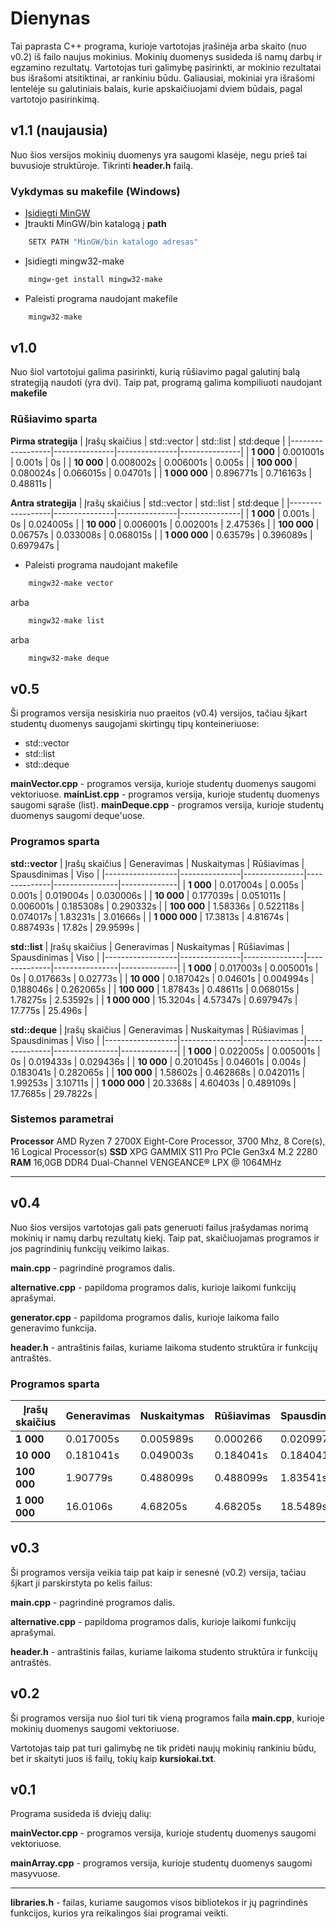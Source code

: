 #  Dienynas

Tai paprasta C++ programa, kurioje vartotojas įrašinėja arba skaito (nuo v0.2) iš failo naujus mokinius. Mokinių duomenys susideda iš namų darbų ir egzamino rezultatų. Vartotojas turi galimybę pasirinkti, ar mokinio rezultatai bus išrašomi atsitiktinai, ar rankiniu būdu. Galiausiai, mokiniai yra išrašomi lentelėje su galutiniais balais, kurie apskaičiuojami dviem būdais, pagal vartotojo pasirinkimą.

## v1.1 (naujausia)
Nuo šios versijos mokinių duomenys yra saugomi klasėje, negu prieš tai buvusioje struktūroje. Tikrinti **header.h** failą.

### Vykdymas su makefile (Windows)

- [Įsidiegti MinGW](https://sourceforge.net/projects/mingw/)
- Įtraukti MinGW/bin katalogą į **path**
```bash
    SETX PATH "MinGW/bin katalogo adresas"
```
- Įsidiegti mingw32-make
```bash
    mingw-get install mingw32-make
```
- Paleisti programa naudojant makefile
```bash
    mingw32-make
```

## v1.0 
Nuo šiol vartotojui galima pasirinkti, kurią rūšiavimo pagal galutinį balą strategiją naudoti (yra dvi). Taip pat, programą galima kompiliuoti naudojant **makefile**

### Rūšiavimo sparta 

**Pirma strategija**
|  Įrašų skaičius  |  std::vector  |   std::list   |   std:deque   |
|------------------|---------------|---------------|---------------|
|  **1 000**       |  0.001001s    |  0.001s       |  0s           |
|  **10 000**      |  0.008002s    |  0.006001s    |  0.005s       |
|  **100 000**     |  0.080024s    |  0.066015s    |  0.04701s     |
|  **1 000 000**   |  0.896771s    |  0.716163s    |  0.48811s     |

**Antra strategija**
|  Įrašų skaičius  |  std::vector  |   std::list   |   std:deque   |
|------------------|---------------|---------------|---------------|
|  **1 000**       |  0.001s       |  0s           |  0.024005s    |
|  **10 000**      |  0.006001s    |  0.002001s    |  2.47536s     |
|  **100 000**     |  0.06757s     |  0.033008s    |  0.068015s    |
|  **1 000 000**   |  0.63579s     |  0.396089s    |  0.697947s    |

- Paleisti programa naudojant makefile
```bash
    mingw32-make vector
```
arba
```bash
    mingw32-make list
```
arba
```bash
    mingw32-make deque
```

## v0.5
Ši programos versija nesiskiria nuo praeitos (v0.4) versijos, tačiau šįkart studentų duomenys saugojami skirtingų tipų konteineriuose:

- std::vector
- std::list
- std::deque

**mainVector.cpp** - programos versija, kurioje studentų duomenys saugomi vektoriuose.
**mainList.cpp** - programos versija, kurioje studentų duomenys saugomi sąraše (list).
**mainDeque.cpp** - programos versija, kurioje studentų duomenys saugomi deque'uose.

### Programos sparta 

**std::vector**
|  Įrašų skaičius  |  Generavimas  |  Nuskaitymas  |  Rūšiavimas  |  Spausdinimas  |     Viso     |
|------------------|---------------|---------------|--------------|----------------|--------------|
|  **1 000**       |  0.017004s    |  0.005s       |  0.001s      |  0.019004s     |  0.030006s   |
|  **10 000**      |  0.177039s    |  0.051011s    |  0.006001s   |  0.185308s     |  0.290332s   |
|  **100 000**     |  1.58336s     |  0.522118s    |  0.074017s   |  1.83231s      |  3.01666s    |
|  **1 000 000**   |  17.3813s     |  4.81674s     |  0.887493s   |  17.82s        |  29.9599s    |

**std::list**
|  Įrašų skaičius  |  Generavimas  |  Nuskaitymas  |  Rūšiavimas  |  Spausdinimas  |     Viso     |
|------------------|---------------|---------------|--------------|----------------|--------------|
|  **1 000**       |  0.017003s    |  0.005001s    |  0s          |  0.017663s     |  0.02773s    |
|  **10 000**      |  0.187042s    |  0.04601s     |  0.004994s   |  0.188046s     |  0.262065s   |
|  **100 000**     |  1.87843s     |  0.48611s     |  0.068015s   |  1.78275s      |  2.53592s    |
|  **1 000 000**   |  15.3204s     |  4.57347s     |  0.697947s   |  17.775s       |  25.496s     |

**std::deque**
|  Įrašų skaičius  |  Generavimas  |  Nuskaitymas  |  Rūšiavimas  |  Spausdinimas  |     Viso     |
|------------------|---------------|---------------|--------------|----------------|--------------|
|  **1 000**       |  0.022005s    |  0.005001s    |  0s          |  0.019433s     |  0.029436s   |
|  **10 000**      |  0.201045s    |  0.04601s     |  0.004s      |  0.183041s     |  0.282065s   |
|  **100 000**     |  1.58602s     |  0.462868s    |  0.042011s   |  1.99253s      |  3.10711s    |
|  **1 000 000**   |  20.3368s     |  4.60403s     |  0.489109s   |  17.7685s      |  29.7822s    |

### Sistemos parametrai

**Processor**	AMD Ryzen 7 2700X Eight-Core Processor, 3700 Mhz, 8 Core(s), 16 Logical Processor(s)
**SSD**     	XPG GAMMIX S11 Pro PCIe Gen3x4 M.2 2280
**RAM**         16,0GB DDR4 Dual-Channel VENGEANCE® LPX @ 1064MHz

---

## v0.4
Nuo šios versijos vartotojas gali pats generuoti failus įrašydamas norimą mokinių ir namų darbų rezultatų kiekį. Taip pat, skaičiuojamas programos ir jos pagrindinių funkcijų veikimo laikas.

**main.cpp** - pagrindinė programos dalis.

**alternative.cpp** - papildoma programos dalis, kurioje laikomi funkcijų aprašymai.

**generator.cpp** - papildoma programos dalis, kurioje laikoma failo generavimo funkcija.

**header.h** - antraštinis failas, kuriame laikoma studento struktūra ir funkcijų antraštės.

### Programos sparta

|  Įrašų skaičius  |  Generavimas  |  Nuskaitymas  |  Rūšiavimas  |  Spausdinimas  |     Viso     |
|------------------|---------------|---------------|--------------|----------------|--------------|
|  **1 000**       |  0.017005s    |  0.005989s    |  0.000266    |  0.020997s     |  0.029998s   |
|  **10 000**      |  0.181041s    |  0.049003s    |  0.184041s   |  0.184041s     |  0.275053s   |
|  **100 000**     |  1.90779s     |  0.488099s    |  0.488099s   |  1.83541s      |  2.86863s    |
|  **1 000 000**   |  16.0106s     |  4.68205s     |  4.68205s    |  18.5489s      |  29.3834s    |

## v0.3
Ši programos versija veikia taip pat kaip ir senesnė (v0.2) versija, tačiau šįkart ji parskirstyta po kelis failus:

**main.cpp** - pagrindinė programos dalis.

**alternative.cpp** - papildoma programos dalis, kurioje laikomi funkcijų aprašymai.

**header.h** - antraštinis failas, kuriame laikoma studento struktūra ir funkcijų antraštės.

## v0.2
Ši programos versija nuo šiol turi tik vieną programos faila **main.cpp**, kurioje mokinių duomenys saugomi vektoriuose.

Vartotojas taip pat turi galimybę ne tik pridėti naujų mokinių rankiniu būdu, bet ir skaityti juos iš failų, tokių kaip **kursiokai.txt**.

## v0.1
Programa susideda iš dviejų dalių:

**mainVector.cpp** - programos versija, kurioje studentų duomenys saugomi vektoriuose.

**mainArray.cpp** - programos versija, kurioje studentų duomenys saugomi masyvuose.

---

**libraries.h** - failas, kuriame saugomos visos bibliotekos ir jų pagrindinės funkcijos, kurios yra reikalingos šiai programai veikti.
